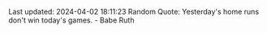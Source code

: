 Last updated: 2024-04-02 18:11:23
Random Quote: Yesterday's home runs don't win today's games. - Babe Ruth